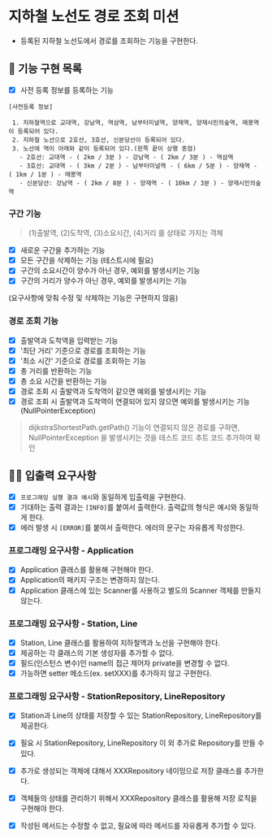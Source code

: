 # 지하철 노선도 경로 조회 미션
- 등록된 지하철 노선도에서 경로를 조회하는 기능을 구현한다.

## 🚀 기능 구현 목록

- [x] 사전 등록 정보를 등록하는 기능

```
[사전등록 정보] 

 1. 지하철역으로 교대역, 강남역, 역삼역, 남부터미널역, 양재역, 양재시민의숲역, 매봉역이 등록되어 있다.
 2. 지하철 노선으로 2호선, 3호선, 신분당선이 등록되어 있다.
 3. 노선에 역이 아래와 같이 등록되어 있다.(왼쪽 끝이 상행 종점)
   - 2호선: 교대역 - ( 2km / 3분 ) - 강남역 - ( 2km / 3분 ) - 역삼역
   - 3호선: 교대역 - ( 3km / 2분 ) - 남부터미널역 - ( 6km / 5분 ) - 양재역 - ( 1km / 1분 ) - 매봉역
   - 신분당선: 강남역 - ( 2km / 8분 ) - 양재역 - ( 10km / 3분 ) - 양재시민의숲역
 ```

### 구간 기능

> (1)출발역, (2)도착역, (3)소요시간, (4)거리 를 상태로 가지는 객체 

- [x] 새로운 구간을 추가하는 기능 
- [x] 모든 구간을 삭제하는 기능 (테스트시에 필요)
- [x] 구간의 소요시간이 양수가 아닌 경우, 예외를 발생시키는 기능
- [x] 구간의 거리가 양수가 아닌 경우, 예외를 발생시키는 기능

(요구사항에 맞춰 수정 및 삭제하는 기능은 구현하지 않음)

### 경로 조회 기능

- [x] 출발역과 도착역을 입력받는 기능
- [x] '최단 거리' 기준으로 경로를 조회하는 기능
- [x] '최소 시간' 기준으로 경로를 조회하는 기능
- [x] 총 거리를 반환하는 기능
- [x] 총 소요 시간을 반환하는 기능
- [x] 경로 조회 시 출발역과 도착역이 같으면 예외를 발생시키는 기능
- [x] 경로 조회 시 출발역과 도착역이 연결되어 있지 않으면 예외를 발생시키는 기능 (NullPointerException)

> dijkstraShortestPath.getPath() 기능이 연결되지 않은 경로를 구하면, NullPointerException 을 발생시키는 것을 테스트 코드 추트 코드 추가하여 확인  

## ✍🏻 입출력 요구사항
- [x] `프로그래밍 실행 결과 예시`와 동일하게 입출력을 구현한다.
- [x] 기대하는 출력 결과는 `[INFO]`를 붙여서 출력한다. 출력값의 형식은 예시와 동일하게 한다.
- [x] 에러 발생 시 `[ERROR]`를 붙여서 출력한다. 에러의 문구는 자유롭게 작성한다.

### 프로그래밍 요구사항 - Application
- [x] Application 클래스를 활용해 구현해야 한다.
- [x] Application의 패키지 구조는 변경하지 않는다.
- [x] Application 클래스에 있는 Scanner를 사용하고 별도의 Scanner 객체를 만들지 않는다.

### 프로그래밍 요구사항 - Station, Line
- [x] Station, Line 클래스를 활용하여 지하철역과 노선을 구현해야 한다.
- [x] 제공하는 각 클래스의 기본 생성자를 추가할 수 없다.
- [x] 필드(인스턴스 변수)인 name의 접근 제어자 private을 변경할 수 없다.
- [x] 가능하면 setter 메소드(ex. setXXX)를 추가하지 않고 구현한다.

### 프로그래밍 요구사항 - StationRepository, LineRepository
- [x] Station과 Line의 상태를 저장할 수 있는 StationRepository, LineRepository를 제공한다.
- [x] 필요 시 StationRepository, LineRepository 이 외 추가로 Repository를 만들 수 있다.
- [x] 추가로 생성되는 객체에 대해서 XXXRepository 네이밍으로 저장 클래스를 추가한다.
- [x] 객체들의 상태를 관리하기 위해서 XXXRepository 클래스를 활용해 저장 로직을 구현해야 한다.
- [x] 작성된 메서드는 수정할 수 없고, 필요에 따라 메서드를 자유롭게 추가할 수 있다.


